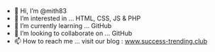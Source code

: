 - 👋 Hi, I’m @mith83
- 👀 I’m interested in ... HTML, CSS, JS & PHP
- 🌱 I’m currently learning ... GitHub
- 💞️ I’m looking to collaborate on ... GitHub
- 📫 How to reach me ... visit our blog : www.success-trending.club

<!---
mith83/mith83 is a ✨ special ✨ repository because its `README.md` (this file) appears on your GitHub profile.
You can click the Preview link to take a look at your changes.
--->
